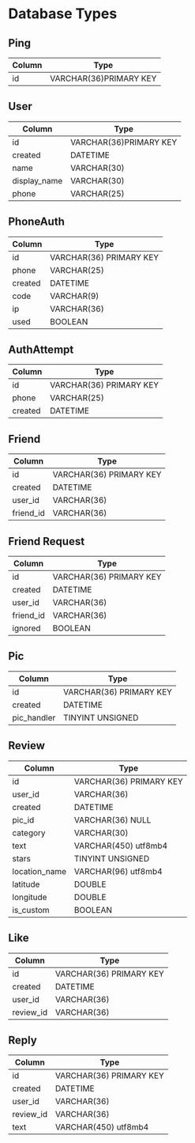 # Database Types

## Ping

| Column | Type                   |
| ------ | ---------------------- |
| id     | VARCHAR(36)PRIMARY KEY |

## User

| Column       | Type                   |
| ------------ | ---------------------- |
| id           | VARCHAR(36)PRIMARY KEY |
| created      | DATETIME               |
| name         | VARCHAR(30)            |
| display_name | VARCHAR(30)            |
| phone        | VARCHAR(25)            |

## PhoneAuth

| Column  | Type                    |
| ------- | ----------------------- |
| id      | VARCHAR(36) PRIMARY KEY |
| phone   | VARCHAR(25)             |
| created | DATETIME                |
| code    | VARCHAR(9)              |
| ip      | VARCHAR(36)             |
| used    | BOOLEAN                 |

## AuthAttempt

| Column  | Type                    |
| ------- | ----------------------- |
| id      | VARCHAR(36) PRIMARY KEY |
| phone   | VARCHAR(25)             |
| created | DATETIME                |

## Friend

| Column    | Type                    |
| --------- | ----------------------- |
| id        | VARCHAR(36) PRIMARY KEY |
| created   | DATETIME                |
| user_id   | VARCHAR(36)             |
| friend_id | VARCHAR(36)             |

## Friend Request

| Column    | Type                    |
| --------- | ----------------------- |
| id        | VARCHAR(36) PRIMARY KEY |
| created   | DATETIME                |
| user_id   | VARCHAR(36)             |
| friend_id | VARCHAR(36)             |
| ignored   | BOOLEAN                 |

## Pic

| Column      | Type                    |
| ----------- | ----------------------- |
| id          | VARCHAR(36) PRIMARY KEY |
| created     | DATETIME                |
| pic_handler | TINYINT UNSIGNED        |

## Review

| Column        | Type                    |
| ------------- | ----------------------- |
| id            | VARCHAR(36) PRIMARY KEY |
| user_id       | VARCHAR(36)             |
| created       | DATETIME                |
| pic_id        | VARCHAR(36) NULL        |
| category      | VARCHAR(30)             |
| text          | VARCHAR(450) utf8mb4    |
| stars         | TINYINT UNSIGNED        |
| location_name | VARCHAR(96) utf8mb4     |
| latitude      | DOUBLE                  |
| longitude     | DOUBLE                  |
| is_custom     | BOOLEAN                 |

## Like

| Column    | Type                    |
| --------- | ----------------------- |
| id        | VARCHAR(36) PRIMARY KEY |
| created   | DATETIME                |
| user_id   | VARCHAR(36)             |
| review_id | VARCHAR(36)             |

## Reply

| Column    | Type                    |
| --------- | ----------------------- |
| id        | VARCHAR(36) PRIMARY KEY |
| created   | DATETIME                |
| user_id   | VARCHAR(36)             |
| review_id | VARCHAR(36)             |
| text      | VARCHAR(450) utf8mb4    |
